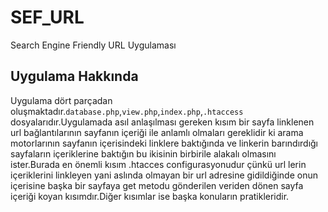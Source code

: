 # SEF_URL
Search Engine Friendly URL Uygulaması
## Uygulama Hakkında
Uygulama dört parçadan oluşmaktadır.<code>database.php</code>,<code>view.php</code>,<code>index.php</code>,<code>.htaccess</code> dosyalarıdır.Uygulamada asıl anlaşılması gereken kısım bir sayfa linklenen url bağlantılarının sayfanın içeriği ile anlamlı olmaları gereklidir ki arama motorlarının sayfanın içerisindeki linklere baktığında ve linkerin barındırdığı sayfaların içeriklerine baktığın bu ikisinin birbirile alakalı olmasını ister.Burada en önemli kısım .htacces configurasyonudur çünkü url lerin içeriklerini linkleyen yani aslında olmayan bir url adresine gidildiğinde onun içerisine başka bir sayfaya get metodu gönderilen veriden dönen sayfa içeriği koyan kısımdır.Diğer kısımlar ise başka konuların pratikleridir.
